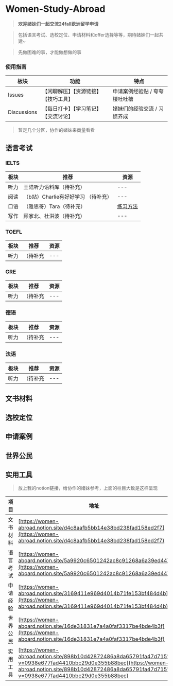 # Women-Study-Abroad



> **欢迎媎妹们一起交流24fall欧洲留学申请**

> 包括语言考试、选校定位、申请材料和offer选择等等，期待媎妹们一起共建~

> 先做困难的事，才能做想做的事

### 使用指南


| 板块 | 功能 | 特点 |
| --- | --- | --- |
| Issues | 【闲聊解压】【资源链接】【技巧工具】| 申请案例经验贴 / 夸夸楼吐吐槽 |
| Discussions | 【每日打卡】【学习笔记】【交流讨论】 | 媎妹们的经验交流 / 习惯养成 |




> 暂定几个分区，协作的媎妹来商量看看

## 语言考试

### IELTS

| 板块 | 推荐 | 资源 |
| --- | --- | --- |
| 听力 | 王陆听力语料库（待补充） | --- |
| 阅读 | （b站）Charlie有好好学习 （待补充）| --- |
| 口语 | （雅思哥）Tara（待补充） | [练习方法](https://github.com/shea-yu/women-studyabroad/issues/1) |
| 写作 | 顾家北、杜洪波（待补充） | --- |


### TOEFL

| 板块 | 推荐 | 资源 |
| --- | --- | --- |
| 听力 | （待补充 | --- |


### GRE

| 板块 | 推荐 | 资源 |
| --- | --- | --- |
| 听力 | （待补充 | --- |


### 德语

| 板块 | 推荐 | 资源 |
| --- | --- | --- |
| 听力 | （待补充 | --- |

### 法语

| 板块 | 推荐 | 资源 |
| --- | --- | --- |
| 听力 | （待补充 | --- |


## 文书材料

## 选校定位

## 申请案例

## 世界公民

## 实用工具

> 放上我的notion链接，给协作的媎妹参考，上面的栏目大致是这样呈现

| 项目 | 地址 |
| --- | --- |
| 文书材料 | [https://women-abroad.notion.site/d4c8aafb5bb14e38bd238fad158ed2f7](https://women-abroad.notion.site/d4c8aafb5bb14e38bd238fad158ed2f7) |
| 语言考试 | [https://women-aboard.notion.site/5a9920c6501242ac8c91268a6a39ed44](https://women-aboard.notion.site/5a9920c6501242ac8c91268a6a39ed44) |
| 申请经验 | [https://women-abroad.notion.site/3169411e969d4014b71fe153bf484d4b](https://women-abroad.notion.site/3169411e969d4014b71fe153bf484d4b) |
| 世界公民 | [https://women-aboard.notion.site/16de31831e7a4a0faf3317be4bde4b3f](https://women-aboard.notion.site/16de31831e7a4a0faf3317be4bde4b3f) |
| 实用工具 | [https://women-abroad.notion.site/898b10d42872486a8da65791fa47d715?v=0938e677fad4410bbc29d0e355b88bec](https://women-abroad.notion.site/898b10d42872486a8da65791fa47d715?v=0938e677fad4410bbc29d0e355b88bec) |

